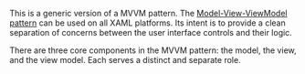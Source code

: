 This is a generic version of a MVVM pattern.  The [Model-View-ViewModel pattern](https://en.wikipedia.org/wiki/Model%E2%80%93view%E2%80%93viewmodel) can be used on all XAML platforms. Its intent is to provide a clean separation of concerns between the user interface controls and their logic.

There are three core components in the MVVM pattern: the model, the view, and the view model. Each serves a distinct and separate role.